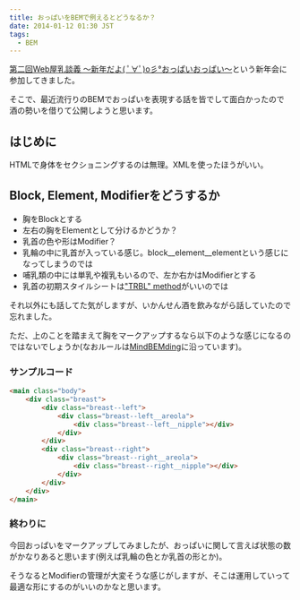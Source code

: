 ```yaml
---
title: おっぱいをBEMで例えるとどうなるか？
date: 2014-01-12 01:30 JST
tags:
  - BEM
---
```


[第二回Web屋乳談義 〜新年だよ( ﾟ∀ﾟ)o彡°おっぱいおっぱい〜](https://www.facebook.com/events/1446181535605105/)という新年会に参加してきました。

そこで、最近流行りのBEMでおっぱいを表現する話を皆でして面白かったので酒の勢いを借りて公開しようと思います。

## はじめに

HTMLで身体をセクショニングするのは無理。XMLを使ったほうがいい。

## Block, Element, Modifierをどうするか

- 胸をBlockとする
- 左右の胸をElementとして分けるかどうか？
- 乳首の色や形はModifier？
- 乳輪の中に乳首が入っている感じ。block__element__elementという感じになってしまうのでは
- 哺乳類の中には単乳や複乳もいるので、左か右かはModifierとする
- 乳首の初期スタイルシートは["TRBL" method](http://dskd.jp/archives/35.html)がいいのでは

それ以外にも話してた気がしますが、いかんせん酒を飲みながら話していたので忘れました。

ただ、上のことを踏まえて胸をマークアップするなら以下のような感じになるのではないでしょうか(なおルールは[MindBEMding](http://csswizardry.com/2013/01/mindbemding-getting-your-head-round-bem-syntax/)に沿っています)。

### サンプルコード

```html
<main class="body">
    <div class="breast">
        <div class="breast--left">
            <div class="breast--left__areola">
                <div class="breast--left__nipple"></div>
            </div>
        </div>
        <div class="breast--right">
            <div class="breast--right__areola">
                <div class="breast--right__nipple"></div>
            </div>
        </div>
    </div>
</main>
```

### 終わりに

今回おっぱいをマークアップしてみましたが、おっぱいに関して言えば状態の数がかなりあると思います(例えば乳輪の色とか乳首の形とか)。

そうなるとModifierの管理が大変そうな感じがしますが、そこは運用していって最適な形にするのがいいのかなと思います。
